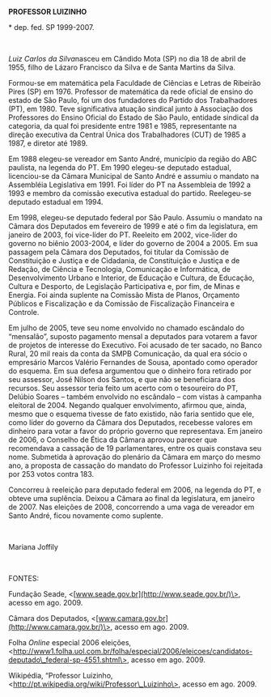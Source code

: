 **PROFESSOR LUIZINHO**

\* dep. fed. SP 1999-2007.

 

*Luiz Carlos da Silva*nasceu em Cândido Mota (SP) no dia 18 de abril de
1955, filho de Lázaro Francisco da Silva e de Santa Martins da Silva.

Formou-se em matemática pela Faculdade de Ciências e Letras de Ribeirão
Pires (SP) em 1976. Professor de matemática da rede oficial de ensino do
estado de São Paulo, foi um dos fundadores do Partido dos Trabalhadores
(PT), em 1980. Teve significativa atuação sindical junto à Associação
dos Professores do Ensino Oficial do Estado de São Paulo, entidade
sindical da categoria, da qual foi presidente entre 1981 e 1985,
representante na direção executiva da Central Única dos Trabalhadores
(CUT) de 1985 a 1987, e diretor até 1989. 

Em 1988 elegeu-se vereador em Santo André, município da região do ABC
paulista, na legenda do PT. Em 1990 elegeu-se deputado estadual,
licenciou-se da Câmara Municipal de Santo André e assumiu o mandato na
Assembléia Legislativa em 1991. Foi líder do PT na Assembleia de 1992 a
1993 e membro da comissão executiva estadual do partido. Reelegeu-se
deputado estadual em 1994.

Em 1998, elegeu-se deputado federal por São Paulo. Assumiu o mandato na
Câmara dos Deputados em fevereiro de 1999 e até o fim da legislatura, em
janeiro de 2003, foi vice-líder do PT. Reeleito em 2002, vice-líder do
governo no biênio 2003-2004, e líder do governo de 2004 a 2005. Em sua
passagem pela Câmara dos Deputados, foi titular da Comissão de
Constituição e Justiça e de Cidadania, de Constituição e Justiça e de
Redação, de Ciência e Tecnologia, Comunicação e Informática, de
Desenvolvimento Urbano e Interior, de Educação e Cultura, de Educação,
Cultura e Desporto, de Legislação Participativa e, por fim, de Minas e
Energia. Foi ainda suplente na Comissão Mista de Planos, Orçamento
Públicos e Fiscalização e da Comissão de Fiscalização Financeira e
Controle.

Em julho de 2005, teve seu nome envolvido no chamado escândalo do
“mensalão”, suposto pagamento mensal a deputados para votarem a favor de
projetos de interesse do Executivo. Foi acusado de ter sacado, no Banco
Rural, 20 mil reais da conta da SMPB Comunicação, da qual era sócio o
empresário Marcos Valério Fernandes de Sousa, apontado como operador do
esquema. Em sua defesa argumentou que o dinheiro fora retirado por seu
assessor, José Nilson dos Santos, e que não se beneficiara dos recursos.
Seu assessor teria feito um acerto com o tesoureiro do PT, Delúbio
Soares – também envolvido no escândalo – com vistas à campanha eleitoral
de 2004. Negando qualquer envolvimento, afirmou que, ainda, mesmo que o
esquema tivesse de fato existido, não faria sentido que ele, como líder
do governo da Câmara dos Deputados, recebesse valores em dinheiro para
votar a favor do próprio governo que representava. Em janeiro de 2006, o
Conselho de Ética da Câmara aprovou parecer que recomendava a cassação
de 19 parlamentares, entre os quais constava seu nome. Submetida à
aprovação do plenário da Câmara em março do mesmo ano, a proposta de
cassação do mandato do Professor Luizinho foi rejeitada por 253 votos
contra 183.

Concorreu à reeleição para deputado federal em 2006, na legenda do PT, e
obteve uma suplência. Deixou a Câmara ao final da legislatura, em
janeiro de 2007. Nas eleições de 2008, concorrendo a uma vaga de
vereador em Santo André, ficou novamente como suplente.

 

Mariana Joffily

 

FONTES:

Fundação Seade, \<[www.seade.gov.br](http://www.seade.gov.br/)\>, acesso
em ago. 2009.

Câmara dos Deputados,
\<[www.camara.gov.br](http://www.camara.gov.br/)\>, acesso em ago. 2009.

Folha *Online* especial 2006 eleições,
\<http://www1.folha.uol.com.br/folha/especial/2006/eleicoes/candidatos-deputado\_federal-sp-4551.shtml\>,
acesso em ago. 2009.

Wikipédia, “Professor Luizinho,
\<http://pt.wikipedia.org/wiki/Professor\_Luizinho\>, acesso em ago.
2009.
